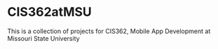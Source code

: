 # CIS362atMSU
This is a collection of projects for CIS362, Mobile App Development at Missouri State University
